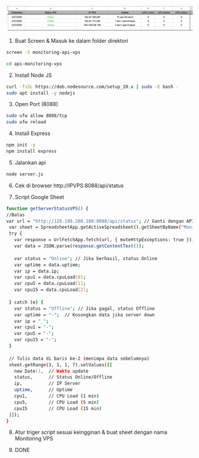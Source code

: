 
![Alt Text](./assets/image.png)

1. Buat Screen & Masuk ke dalam folder direktori

```bash
screen -S monitoring-api-vps
```
```bash
cd api-monitoring-vps
```

2. Install Node JS
```bash
curl -fsSL https://deb.nodesource.com/setup_20.x | sudo -E bash -
sudo apt install -y nodejs
```

3. Open Port (8088)
 ```bash  
sudo ufw allow 8088/tcp
sudo ufw reload
```

4. Install Express
 ```bash
npm init -y
npm install express
```
5. Jalankan api
 ```bash
node server.js
```

6. Cek di browser http://IPVPS:8088/api/status

7. Script Google Sheet
 ```bash
function getServerStatusVPS() {
//Batas
var url = "http://128.199.200.189:8088/api/status"; // Ganti dengan API Anda
  var sheet = SpreadsheetApp.getActiveSpreadsheet().getSheetByName("Monitoring VPS");
  try {
    var response = UrlFetchApp.fetch(url, { muteHttpExceptions: true }); // Tangani error
    var data = JSON.parse(response.getContentText());

    var status = "Online"; // Jika berhasil, status Online
    var uptime = data.uptime;
    var ip = data.ip;
    var cpu1 = data.cpuLoad[0];
    var cpu5 = data.cpuLoad[1];
    var cpu15 = data.cpuLoad[2];

  } catch (e) {
    var status = "Offline"; // Jika gagal, status Offline
    var uptime = "-";  // Kosongkan data jika server down
    var ip = "_";
    var cpu1 = "-";
    var cpu5 = "-";
    var cpu15 = "-";
  }

  // Tulis data di baris ke-2 (menimpa data sebelumnya)
  sheet.getRange(3, 1, 1, 7).setValues([[
    new Date(),  // Waktu update
    status,      // Status Online/Offline
    ip,          // IP Server
    uptime,      // Uptime
    cpu1,        // CPU Load (1 min)
    cpu5,        // CPU Load (5 min)
    cpu15        // CPU Load (15 min)
  ]]);
}
```
8. Atur triger script sesuai keingginan & buat sheet dengan nama Monitoring VPS

9. DONE

